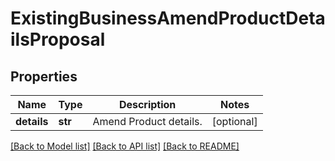 # ExistingBusinessAmendProductDetailsProposal

## Properties
Name | Type | Description | Notes
------------ | ------------- | ------------- | -------------
**details** | **str** | Amend Product details. | [optional] 

[[Back to Model list]](../README.md#documentation-for-models) [[Back to API list]](../README.md#documentation-for-api-endpoints) [[Back to README]](../README.md)

